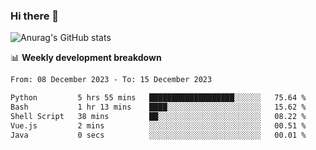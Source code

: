 ### Hi there 👋
![Anurag's GitHub stats](https://github-readme-stats.vercel.app/api?username=jami1024&show_icons=true&theme=radical)

📊 **Weekly development breakdown**
<!--START_SECTION:waka-->

```txt
From: 08 December 2023 - To: 15 December 2023

Python         5 hrs 55 mins   ███████████████████░░░░░░   75.64 %
Bash           1 hr 13 mins    ████░░░░░░░░░░░░░░░░░░░░░   15.62 %
Shell Script   38 mins         ██░░░░░░░░░░░░░░░░░░░░░░░   08.22 %
Vue.js         2 mins          ░░░░░░░░░░░░░░░░░░░░░░░░░   00.51 %
Java           0 secs          ░░░░░░░░░░░░░░░░░░░░░░░░░   00.01 %
```

<!--END_SECTION:waka-->
<!--
**jami1024/jami1024** is a ✨ _special_ ✨ repository because its `README.md` (this file) appears on your GitHub profile.

Here are some ideas to get you started:

- 🔭 I’m currently working on ...
- 🌱 I’m currently learning ...
- 👯 I’m looking to collaborate on ...
- 🤔 I’m looking for help with ...
- 💬 Ask me about ...
- 📫 How to reach me: ...
- 😄 Pronouns: ...
- ⚡ Fun fact: ...
-->
